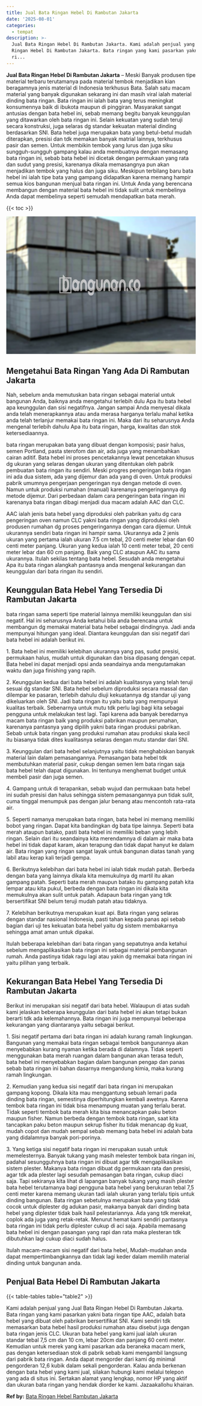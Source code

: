 ```yaml
---
title: Jual Bata Ringan Hebel Di Rambutan Jakarta
date: '2025-08-01'
categories:
  - tempat
description: >-
  Jual Bata Ringan Hebel Di Rambutan Jakarta. Kami adalah penjual yang Jual Bata
  Ringan Hebel Di Rambutan Jakarta. Bata ringan yang kami pasarkan yakni bata
  ri...
---
```


**Jual Bata Ringan Hebel Di Rambutan Jakarta** – Meski Banyak produsen tipe material terbaru terutamanya pada material tembok menjadikan kian beragamnya jenis material di Indonesia terkhusus Bata. Salah satu macam material yang banyak digunakan sekarang ini dan masih viral ialah material dinding bata ringan. Bata ringan ini ialah bata yang terus meningkat konsumennya baik di ibukota maupun di pinggiran. Masyarakat sangat antusias dengan bata hebel ini, sebab memang begitu banyak keunggulan yang ditawarkan oleh bata ringan ini. Selain kekuatan yang sudah teruji secara konstruksi, juga selaras dg standar kekuatan material dinding berdasarkan SNI. Bata hebel juga merupakan bata yang betul-betul mudah diterapkan, presisi dan tdk memakan banyak matrial lainnya, terkhusus pasir dan semen. Untuk membikin tembok yang lurus dan juga siku sungguh-sungguh gampang kalau anda membuatnya dengan memasang bata ringan ini, sebab bata hebel ini dicetak dengan permukaan yang rata dan sudut yang presisi, karenanya dikala memasangnya pun akan menjadikan tembok yang halus dan juga siku. Meskipun terbilang baru bata hebel ini ialah tipe bata yang gampang didapatkan karena memang hampir semua kios bangunan menjual bata ringan ini. Untuk Anda yang berencana membangun dengan material bata hebel ini tidak sulit untuk membelinya Anda dapat membelinya seperti semudah mendapatkan bata merah.

{{< toc >}}

![Jual Bata Ringan Hebel Di Rambutan Jakarta](/images/jual-hebel-murah-37.png)

## Mengetahui Bata Ringan Yang Ada Di Rambutan Jakarta

Nah, sebelum anda memutuskan bata ringan sebagai material untuk bangunan Anda, baiknya anda mengetahui terlebih dulu Apa itu bata hebel apa keunggulan dan sisi negatifnya. Jangan sampai Anda menyesal dikala anda telah menerapkannya atau anda merasa harganya terlalu mahal ketika anda telah terlanjur memakai bata ringan ini. Maka dari itu seharusnya Anda mengenal terlebih dahulu Apa itu bata ringan, harga, kwalitas dan stok ketersediaannya.

bata ringan merupakan bata yang dibuat dengan komposisi; pasir halus, semen Portland, pasta sterofom dan air, ada juga yang menambahkan cairan aditif. Bata hebel ini proses pencetakannya lewat pencetakan khusus dg ukuran yang selaras dengan ukuran yang ditentukan oleh pabrik pembuatan bata ringan itu sendiri. Meski progres pengeringan bata ringan ini ada dua sistem, ada yang dijemur dan ada yang di oven. Untuk produksi pabrik umumnya pengerjaan pengeringan nya dengan metode di oven. Namun untuk produksi rumahan (manual) karenanya pengeringannya dg metode dijemur. Dari perbedaan dalam cara pengeringan bata ringan ini karenanya bata ringan dibagi menjadi dua macam adalah AAC dan CLC.

AAC ialah jenis bata hebel yang diproduksi oleh pabrikan yaitu dg cara pengeringan oven namun CLC yakni bata ringan yang diproduksi oleh produsen rumahan dg proses pengeringannya dengan cara dijemur. Untuk ukurannya sendiri bata ringan ini hampir sama. Ukurannya ada 2 jenis ukuran yang pertama ialah ukuran 7.5 cm tebal, 20 centi meter lebar dan 60 centi meter panjang. Ukuran yang kedua ialah 10 centi meter tebal, 20 centi meter lebar dan 60 cm panjang. Baik yang CLC ataupun AAC itu sama ukurannya. Itulah sekilas tentang bata hebel. Sesudah anda mengetahui Apa itu bata ringan alangkah pantasnya anda mengenal kekurangan dan keunggulan dari bata ringan itu sendiri.

## Keunggulan Bata Hebel Yang Tersedia Di Rambutan Jakarta

bata ringan sama seperti tipe material lainnya memiliki keunggulan dan sisi negatif. Hal ini seharusnya Anda ketahui bila anda berencana untuk membangun dg memakai material bata hebel sebagai dindingnya. Jadi anda mempunyai hitungan yang ideal. Diantara keunggulan dan sisi negatif dari bata hebel ini adalah berikut ini.

1\. Bata hebel ini memiliki kelebihan ukurannya yang pas, sudut presisi, permukaan halus, mudah untuk digunakan dan bisa dipasang dengan cepat. Bata hebel ini dapat menjadi opsi anda seandainya anda mengutamakan waktu dan juga finishing yang rapih.

2\. Keunggulan kedua dari bata hebel ini adalah kualitasnya yang telah teruji sesuai dg standar SNI. Bata hebel sebelum diproduksi secara massal dan dilempar ke pasaran, terlebih dahulu diuji kekuatannya dg standar uji yang dikeluarkan oleh SNI. Jadi bata ringan itu yaitu bata yang mempunyai kualitas terbaik. Sebenarnya untuk mutu tdk perlu lagi bagi kita sebagai pengguna untuk melakukan test lagi. Tapi karena ada banyak beredarnya macam bata ringan baik yang produksi pabrikan maupun perumahan, karenanya pantasnya yang dipilih yakni bata ringan produksi pabrikan. Sebab untuk bata ringan yang produksi rumahan atau produksi skala kecil itu biasanya tidak dites kualitasnya selaras dengan mutu standar dari SNI.

3\. Keunggulan dari bata hebel selanjutnya yaitu tidak menghabiskan banyak material lain dalam pemasangannya. Pemasangan bata hebel tdk membutuhkan material pasir, cukup dengan semen lem bata ringan saja bata hebel telah dapat digunakan. Ini tentunya menghemat budget untuk membeli pasir dan juga semen.

4\. Gampang untuk di terapankan, sebab wujud dan permukaan bata hebel ini sudah presisi dan halus sehingga sistem pemasangannya pun tidak sulit, cuma tinggal menumpuk pas dengan jalur benang atau mencontoh rata-rata air.

5\. Seperti namanya merupakan bata ringan, bata hebel ini memang memiliki bobot yang ringan. Dapat kita bandingkan dg bata tipe lainnya. Seperti bata merah ataupun batako, pasti bata hebel ini memiliki beban yang lebih ringan. Selain dari itu seandainya kita merendamnya di dalam air maka bata hebel ini tidak dapat karam, akan terapung dan tidak dapat hanyut ke dalam air. Bata ringan yang ringan sangat layak untuk bangunan diatas tanah yang labil atau kerap kali terjadi gempa.

6\. Berikutnya kelebihan dari bata hebel ini ialah tidak mudah patah. Berbeda dengan bata yang lainnya dikala kita memukulnya dg martil itu akan gampang patah. Seperti bata merah maupun batako itu gampang patah kita lempar atau kita pukul, berbeda dengan bata ringan ini dikala kita memukulnya akan sulit untuk patah. Adapaun bata ringan yang tdk bersertifikat SNI belum teruji mudah patah atau tidaknya.

7\. Kelebihan berikutnya merupakan kuat api. Bata ringan yang selaras dengan standar nasional Indonesia, pasti tahan kepada panas api sebab bagian dari uji tes kekuatan bata hebel yaitu dg sistem membakarnya sehingga amat aman untuk dipakai.

Itulah beberapa kelebihan dari bata ringan yang sepatutnya anda ketahui sebelum mengaplikasikan bata ringan ini sebagai material pembangunan rumah. Anda pastinya tidak ragu lagi atau yakin dg memakai bata ringan ini yaitu pilihan yang terbaik.

## Kekurangan Bata Hebel Yang Tersedia Di Rambutan Jakarta

Berikut ini merupakan sisi negatif dari bata hebel. Walaupun di atas sudah kami jelaskan beberapa keunggulan dari bata hebel ini akan tetapi bukan berarti tdk ada kelemahannya. Bata ringan ini juga mempunyai beberapa kekurangan yang diantaranya yaitu sebagai berikut.

1\. Sisi negatif pertama dari bata ringan ini adalah kurang ramah lingkungan. Bangunan yang memakai bata ringan sebagai tembok bangunannya akan menyebabkan kurang nyaman ketika berada di dalamnya. Tidak seperti menggunakan bata merah ruangan dalam bangunan akan terasa teduh, bata hebel ini menyebabkan bagian dalam bangunan pengap dan panas sebab bata ringan ini bahan dasarnya mengandung kimia, maka kurang ramah lingkungan.

2\. Kemudian yang kedua sisi negatif dari bata ringan ini merupakan gampang kopong. Dikala kita mau menggantung sebuah lemari pada dinding bata ringan, semestinya diperhitungkan kembali awetnya. Karena tembok bata ringan ini tidak bisa menampung muatan yang terlalu berat. Tidak seperti tembok bata merah kita bisa menancapkan paku beton maupun fisher. Namun berbeda dengan tembok bata ringan, saat kita tancapkan paku beton maupun sekrup fisher itu tidak menancap dg kuat, mudah copot dan mudah sempal sebab memang bata hebel ini adalah bata yang didalamnya banyak pori-porinya.

3\. Yang ketiga sisi negatif bata ringan ini merupakan susah untuk memelesternya. Banyak tukang yang masih melester tembok bata ringan ini, padahal sesungguhnya bata ringan ini dibuat agar tdk mengaplikasikan sistem plester. Makanya bata ringan dibuat dg permukaan rata dan presisi, agar tdk ada plester lagi sesudah pemasangan bata ringan, cukup diaci saja. Tapi sekiranya kita lihat di lapangan banyak tukang yang masih plester bata hebel terutamanya bagi pengguna bata hebel yang berukuran tebal 7,5 centi meter karena memang ukuran tadi ialah ukuran yang terlalu tipis untuk dinding bangunan. Bata ringan sebetulnya merupakan bata yang tidak cocok untuk diplester dg adukan pasir, makanya banyak dari dinding bata hebel yang diplester tidak baik hasil pelestariannya. Ada yang tdk merekat, coplok ada juga yang retak-retak. Menurut hemat kami sendiri pantasnya bata ringan ini tidak perlu diplester cukup di aci saja. Apabila memasang bata hebel ini dengan pasangan yang rapi dan rata maka plesteran tdk dibutuhkan lagi cukup diaci sudah halus.

Itulah macam-macam sisi negatif dari bata hebel, Mudah-mudahan anda dapat mempertimbangkannya dan tidak lagi keder dalam memilih material dinding untuk bangunan anda.

## Penjual Bata Hebel Di Rambutan Jakarta

{{< table-tables table="table2" >}}

Kami adalah penjual yang Jual Bata Ringan Hebel Di Rambutan Jakarta. Bata ringan yang kami pasarkan yakni bata ringan tipe AAC, adalah bata hebel yang dibuat oleh pabrikan bersertifikat SNI. Kami sendiri tdk memasarkan bata hebel hasil produksi rumahan atau disebut juga dengan bata ringan jenis CLC. Ukuran bata hebel yang kami jual ialah ukuran standar tebal 7,5 cm dan 10 cm, lebar 20cm dan panjang 60 centi meter. Kemudian untuk merek yang kami pasarkan ada beraneka macam merk, pas dengan ketersediaan stok di pabrik sebab kami mengambil langsung dari pabrik bata ringan. Anda dapat mengorder dari kami dg minimal pengorderan 12,6 kubik dalam sekali pengorderan. Kalau anda berkenan dengan bata hebel yang kami jual, silakan hubungi kami melalui telepon yang ada di situs ini. Sertakan alamat yang lengkap, nomor HP yang aktif dan ukuran bata ringan yang hendak diorder ke kami. Jazaakallohu khairan.

**Ref by:** [Bata Ringan Hebel Rambutan Jakarta](https://id.wikipedia.org/wiki/Bata)
